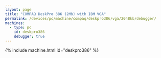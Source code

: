 ```yaml
---
layout: page
title: "COMPAQ DeskPro 386 (2Mb) with IBM VGA"
permalink: /devices/pc/machine/compaq/deskpro386/vga/2048kb/debugger/
machines:
  - type: pc
    id: deskpro386
    debugger: true
---
```


{% include machine.html id="deskpro386" %}
